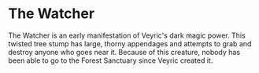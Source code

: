 # The Watcher

The Watcher is an early manifestation of Veyric's dark magic power. This twisted tree stump has large, thorny appendages and attempts to grab and destroy anyone who goes near it. Because of this creature, nobody has been able to go to the Forest Sanctuary since Veyric created it.
